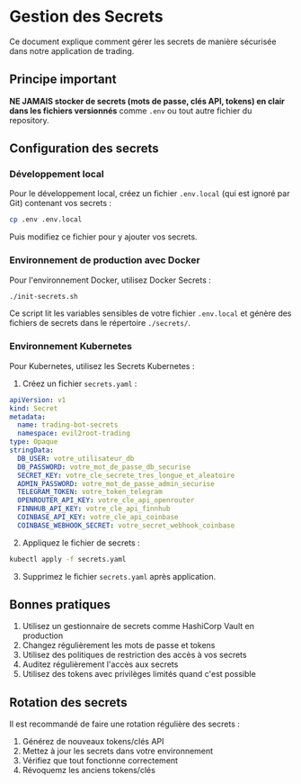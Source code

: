 # Gestion des Secrets

Ce document explique comment gérer les secrets de manière sécurisée dans notre application de trading.

## Principe important

**NE JAMAIS stocker de secrets (mots de passe, clés API, tokens) en clair dans les fichiers versionnés** comme `.env` ou tout autre fichier du repository.

## Configuration des secrets

### Développement local

Pour le développement local, créez un fichier `.env.local` (qui est ignoré par Git) contenant vos secrets :

```bash
cp .env .env.local
```

Puis modifiez ce fichier pour y ajouter vos secrets.

### Environnement de production avec Docker

Pour l'environnement Docker, utilisez Docker Secrets :

```bash
./init-secrets.sh
```

Ce script lit les variables sensibles de votre fichier `.env.local` et génère des fichiers de secrets dans le répertoire `./secrets/`.

### Environnement Kubernetes

Pour Kubernetes, utilisez les Secrets Kubernetes :

1. Créez un fichier `secrets.yaml` :

```yaml
apiVersion: v1
kind: Secret
metadata:
  name: trading-bot-secrets
  namespace: evil2root-trading
type: Opaque
stringData:
  DB_USER: votre_utilisateur_db
  DB_PASSWORD: votre_mot_de_passe_db_securise
  SECRET_KEY: votre_cle_secrete_tres_longue_et_aleatoire
  ADMIN_PASSWORD: votre_mot_de_passe_admin_securise
  TELEGRAM_TOKEN: votre_token_telegram
  OPENROUTER_API_KEY: votre_cle_api_openrouter
  FINNHUB_API_KEY: votre_cle_api_finnhub
  COINBASE_API_KEY: votre_cle_api_coinbase
  COINBASE_WEBHOOK_SECRET: votre_secret_webhook_coinbase
```

2. Appliquez le fichier de secrets :

```bash
kubectl apply -f secrets.yaml
```

3. Supprimez le fichier `secrets.yaml` après application.

## Bonnes pratiques

1. Utilisez un gestionnaire de secrets comme HashiCorp Vault en production
2. Changez régulièrement les mots de passe et tokens
3. Utilisez des politiques de restriction des accès à vos secrets
4. Auditez régulièrement l'accès aux secrets
5. Utilisez des tokens avec privilèges limités quand c'est possible

## Rotation des secrets

Il est recommandé de faire une rotation régulière des secrets :

1. Générez de nouveaux tokens/clés API
2. Mettez à jour les secrets dans votre environnement
3. Vérifiez que tout fonctionne correctement
4. Révoquemz les anciens tokens/clés 